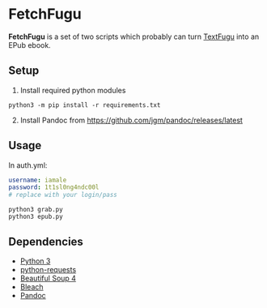 FetchFugu
==========

**FetchFugu** is a set of two scripts which probably can turn [TextFugu](http://textfugu.com/) into an EPub ebook.

Setup
-----

1. Install required python modules

```
python3 -m pip install -r requirements.txt
``` 

2. Install Pandoc from https://github.com/jgm/pandoc/releases/latest


Usage
------

In auth.yml:
```yaml
username: iamale
password: 1t1sl0ng4ndc00l
# replace with your login/pass
```

```
python3 grab.py
python3 epub.py
```

Dependencies
-------------

* [Python 3](https://www.python.org/)
* [python-requests](http://python-requests.org/)
* [Beautiful Soup 4](http://www.crummy.com/software/BeautifulSoup/)
* [Bleach](http://bleach.readthedocs.org/)
* [Pandoc](http://pandoc.org/)